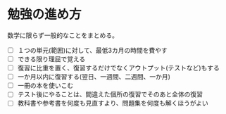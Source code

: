 # 勉強の進め方
数学に限らず一般的なことをまとめる。
- [ ] １つの単元(範囲)に対して、最低3カ月の時間を費やす
- [ ] できる限り理屈で覚える
- [ ] 復習に比重を置く、復習するだけでなくアウトプット(テストなど)もする
- [ ] 一か月以内に復習する(翌日、一週間、二週間、一か月)
- [ ] 一冊の本を使いこむ
- [ ] テスト後にやることは、間違えた個所の復習でそのあと全体の復習
- [ ] 教科書や参考書を何度も見直すより、問題集を何度も解くほうがよい
